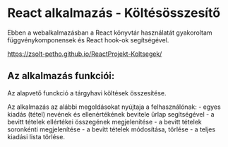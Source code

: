 # React alkalmazás - Költésösszesítő

Ebben a webalkalmazásban a React könyvtár használatát gyakoroltam függvénykomponensek és React hook-ok segítségével.

https://zsolt-petho.github.io/ReactProjekt-Koltsegek/

## Az alkalmazás funkciói:

Az alapvető funckció a tárgyhavi költések összesítése.

Az alkalmazás az alábbi megoldásokat nyújtaja a felhasználónak:
    - egyes kiadás (tétel) nevének és ellenértékének bevitele űrlap segítségével
    - a bevitt tételek ellértékei összegének megjelenítése
    - a bevitt tételek soronkénti megjelenítése
    - a bevitt tételek módosítása, törlése
    - a teljes kiadási lista törlése.



